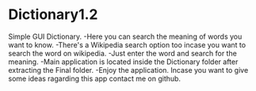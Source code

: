# Dictionary1.2
Simple GUI Dictionary.
-Here you can search the meaning of words you want to know.
-There's a Wikipedia search option too incase you want to search the word on wikipedia.
-Just enter the word and search for the meaning.
-Main application is located inside the Dictionary folder after extracting the Final folder.
-Enjoy the application. Incase you want to give some ideas ragarding this app contact me on github.
